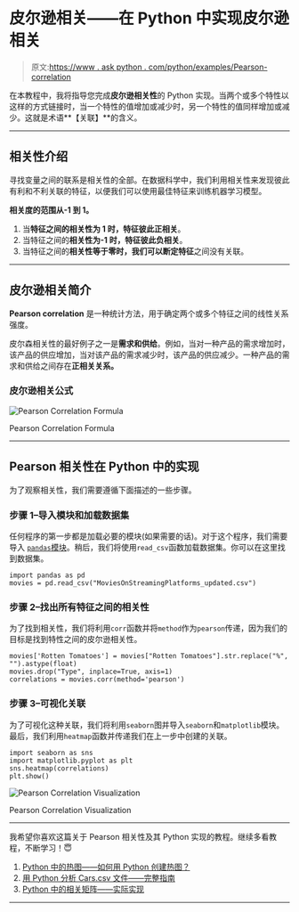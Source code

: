# 皮尔逊相关——在 Python 中实现皮尔逊相关

> 原文:[https://www . ask python . com/python/examples/Pearson-correlation](https://www.askpython.com/python/examples/pearson-correlation)

在本教程中，我将指导您完成**皮尔逊相关性**的 Python 实现。当两个或多个特性以这样的方式链接时，当一个特性的值增加或减少时，另一个特性的值同样增加或减少。这就是术语**【关联】**的含义。

* * *

## 相关性介绍

寻找变量之间的联系是相关性的全部。在数据科学中，我们利用相关性来发现彼此有利和不利关联的特征，以便我们可以使用最佳特征来训练机器学习模型。

**相关度的范围从-1 到 1。**

1.  当**特征之间的相关性为 1 时，特征彼此正相关**。
2.  当特征之间的**相关性为-1 时，特征彼此负相关**。
3.  当特征之间的**相关性等于零时，我们可以断定特征**之间没有关联。

* * *

## 皮尔逊相关简介

**Pearson correlation** 是一种统计方法，用于确定两个或多个特征之间的线性关系强度。

皮尔森相关性的最好例子之一是**需求和供给**。例如，当对一种产品的需求增加时，该产品的供应增加，当对该产品的需求减少时，该产品的供应减少。一种产品的需求和供给之间存在**正相关关系。**

### 皮尔逊相关公式

![Pearson Correlation Formula](../Images/de2aa6b5b4898549bb9f6ddbe157aa0d.png)

Pearson Correlation Formula

* * *

## Pearson 相关性在 Python 中的实现

为了观察相关性，我们需要遵循下面描述的一些步骤。

### 步骤 1–导入模块和加载数据集

任何程序的第一步都是加载必要的模块(如果需要的话)。对于这个程序，我们需要导入 [`pandas`模块](https://www.askpython.com/python-modules/pandas/python-pandas-module-tutorial)。稍后，我们将使用`read_csv`函数加载数据集。你可以在这里找到数据集。

```
import pandas as pd
movies = pd.read_csv("MoviesOnStreamingPlatforms_updated.csv")

```

### 步骤 2–找出所有特征之间的相关性

为了找到相关性，我们将利用`corr`函数并将`method`作为`pearson`传递，因为我们的目标是找到特性之间的皮尔逊相关性。

```
movies['Rotten Tomatoes'] = movies["Rotten Tomatoes"].str.replace("%", "").astype(float)
movies.drop("Type", inplace=True, axis=1)
correlations = movies.corr(method='pearson')

```

### 步骤 3–可视化关联

为了可视化这种关联，我们将利用`seaborn`图并导入`seaborn`和`matplotlib`模块。最后，我们利用`heatmap`函数并传递我们在上一步中创建的关联。

```
import seaborn as sns
import matplotlib.pyplot as plt
sns.heatmap(correlations)
plt.show()

```

![Pearson Correlation Visualization](../Images/4fcb0a9f5a4c13cd884fd2b90e2b8cb6.png)

Pearson Correlation Visualization

* * *

我希望你喜欢这篇关于 Pearson 相关性及其 Python 实现的教程。继续多看教程，不断学习！😇

1.  [Python 中的热图——如何用 Python 创建热图？](https://www.askpython.com/python/examples/heatmaps-in-python)
2.  [用 Python 分析 Cars.csv 文件——完整指南](https://www.askpython.com/python/examples/analyzing-cars-dataset-in-python)
3.  [Python 中的相关矩阵——实际实现](https://www.askpython.com/python/examples/correlation-matrix-in-python)

* * *